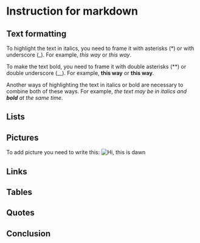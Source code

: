 # Instruction for markdown

## Text formatting

To highlight the text in italics, you need to frame it with asterisks (*) or with underscore (_). For example, *this way* or _this way_.

To make the text bold, you need to frame it with double asterisks (**) or double underscore (__). For example, **this way** or __this way__.

Another ways of highlighting the text in italics or bold are necessary to combine both of these ways. For example, _the text may be in italics and **bold** at the same time_.

## Lists

## Pictures

To add picture you need to write this:
![Hi, this is dawn](e698f6a7083f4df3d1e3fc625dcf62c8.jpg)

## Links

## Tables

## Quotes

## Conclusion